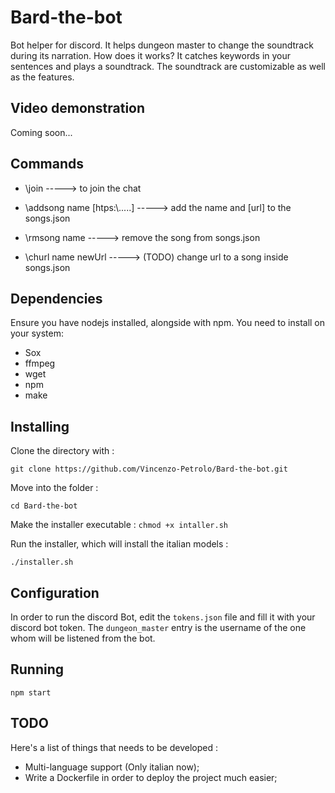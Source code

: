 # Bard-the-bot
Bot helper for discord. It helps dungeon master to change the soundtrack during its narration. How does it works? It catches keywords in your sentences and plays a soundtrack. The soundtrack are customizable as well as the features.

## Video demonstration
Coming soon...

## Commands

+    \join ----->
         to join the chat

+    \addsong  name [htps:\\.....] ----->
        add the name and [url] to the songs.json

+    \rmsong name ----->
        remove the song from songs.json

+    \churl name newUrl -----> (TODO)
        change url to a song inside songs.json



## Dependencies
Ensure you have nodejs installed, alongside with npm. You need to install on your system:
+ Sox
+ ffmpeg
+ wget
+ npm
+ make

## Installing
Clone the directory with : 

``` git clone https://github.com/Vincenzo-Petrolo/Bard-the-bot.git ```

Move into the folder :

``` cd Bard-the-bot ```

Make the installer executable :
``` chmod +x intaller.sh ```

Run the installer, which will install the italian models :

``` ./installer.sh ```

## Configuration
In order to run the discord Bot, edit the ```tokens.json``` file and fill it
with your discord bot token. The ```dungeon_master``` entry is the username of 
the one whom will be listened from the bot.

## Running
``` npm start ```

## TODO
Here's a list of things that needs to be developed :
+ Multi-language support (Only italian now);
+ Write a Dockerfile in order to deploy the project much easier;